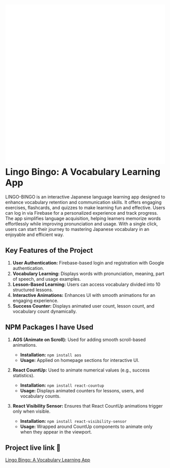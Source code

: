 ﻿# <img src="src/assets/logo-icon.png"> Lingo Bingo: A Vocabulary Learning App
LINGO-BINGO is an interactive Japanese language learning app designed to enhance vocabulary retention and communication skills. It offers engaging exercises, flashcards, and quizzes to make learning fun and effective. Users can log in via Firebase for a personalized experience and track progress. The app simplifies language acquisition, helping learners memorize words effortlessly while improving pronunciation and usage. With a single click, users can start their journey to mastering Japanese vocabulary in an enjoyable and efficient way.

## **Key Features of the Project**

1.  **User Authentication:** Firebase-based login and registration with Google authentication.
2.  **Vocabulary Learning:** Displays words with pronunciation, meaning, part of speech, and usage examples.
3.  **Lesson-Based Learning:** Users can access vocabulary divided into 10 structured lessons.
4.  **Interactive Animations:** Enhances UI with smooth animations for an engaging experience.
5.  **Success Counter:** Displays animated user count, lesson count, and vocabulary count dynamically.

## **NPM Packages I have  Used**

1.  **AOS (Animate on Scroll):** Used for adding smooth scroll-based animations.
    
    -   **Installation:** `npm install aos`
    -   **Usage:** Applied on homepage sections for interactive UI.
2.  **React CountUp:** Used to animate numerical values (e.g., success statistics).
    
    -   **Installation:** `npm install react-countup`
    -   **Usage:** Displays animated counters for lessons, users, and vocabulary counts.
3. **React Visibility Sensor:** Ensures that React CountUp animations trigger only when visible.

	-   **Installation:** `npm install react-visibility-sensor`
	-   **Usage:** Wrapped around CountUp components to animate only when they appear in the viewport.

## Project live link 🔗
[Lingo Bingo: A Vocabulary Learning App](https://sdx86-lingo-bino.netlify.app/)

